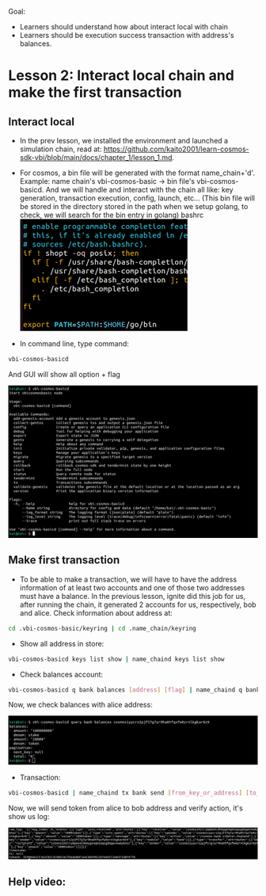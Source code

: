 Goal: 
* Learners should understand how about interact local with chain
* Learners should be execution success transaction with address's balances.

# Lesson 2: Interact local chain and make the first transaction   

## Interact local

* In the prev lesson, we installed the environment and launched a simulation chain, read at: https://github.com/kaito2001/learn-cosmos-sdk-vbi/blob/main/docs/chapter_1/lesson_1.md.

* For cosmos, a bin file will be generated with the format name_chain+'d'. Example: name chain's vbi-cosmos-basic -> bin file's vbi-cosmos-basicd. And we will handle and interact with the chain all like: key generation, transaction execution, config, launch, etc... (This bin file will be stored in the directory stored in the path when we setup golang, to check, we will search for the bin entry in golang)
bashrc
![result](images/bashrc.png)

* In command line, type command:
```bash
vbi-cosmos-basicd
```
And GUI will show all option + flag

![result](images/bin_file.png)

## Make first transaction

* To be able to make a transaction, we will have to have the address information of at least two accounts and one of those two addresses must have a balance. In the previous lesson, ignite did this job for us, after running the chain, it generated 2 accounts for us, respectively, bob and alice. Check information about address at: 
```bash
cd .vbi-cosmos-basic/keyring | cd .name_chain/keyring
```

* Show all address in store:
```bash
vbi-cosmos-basicd keys list show | name_chaind keys list show
```

* Check balances account:
```bash
vbi-cosmos-basicd q bank balances [address] [flag] | name_chaind q bank balances [address] [flag]
```

Now, we check balances with alice address:

![result](images/alice_address.png)

* Transaction:

```bash
vbi-cosmos-basicd | name_chaind tx bank send [from_key_or_address] [to_address] [amount] [flags]
```

Now, we will send token from alice to bob address and verify action, it's show us log:

![result](images/log_tx.png)
 
## Help video: 
